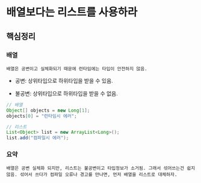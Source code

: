 # 배열보다는 리스트를 사용하라

## 핵심정리

### 배열

```
배열은 공변이고 실체화되기 때문에 런타임에는 타입이 안전하지 않음.
```

- 공변: 상위타입으로 하위타입을 받을 수 있음.

- 불공변: 상위타입으로 하위타입을 받을 수 없음.

```java
// 배열
Object[] objects = new Long[1];
objects[0] = "런타임시 에러";

// 리스트
List<Object> list = new ArrayList<Long>();
list.add("컴파일시 에러");
```

### 요약

```
배열은 공변 실체화 되지만, 리스트는 불공변이고 타입정보가 소거됨. 그래서 섞어쓰는건 쉽지않음. 섞어서 쓰다가 컴파일 오류나 경고를 만나면, 먼저 배열을 리스트로 대체하자.
```